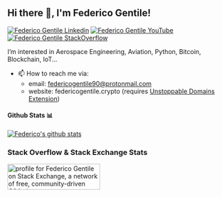 
<h2> Hi there 👋, I'm Federico Gentile! </h2>
    
[![Federico Gentile Linkedin](https://img.shields.io/badge/LinkedIn-0077B5?style=for-the-badge&logo=linkedin&logoColor=white)](https://www.linkedin.com/in/federico-gentile-b1091552/)
[![Federico Gentile YouTube](https://img.shields.io/badge/YouTube-FF0000?style=for-the-badge&logo=youtube&logoColor=white)](https://www.youtube.com/@federicogentile90)
[![Federico Gentile StackOverflow](https://img.shields.io/badge/StackOverflow-F48024?style=for-the-badge&logo=stackoverflow&logoColor=white)](https://stackoverflow.com/users/4143292/federico-gentile)

I’m interested in Aerospace Engineering, Aviation, Python, Bitcoin, Blockchain, IoT...

- 📫 How to reach me via:
  - email: federicogentile90@protonmail.com
  - website: federicogentile.crypto (requires [Unstoppable Domains Extension](https://unstoppabledomains.com/extension))

#### Github Stats 📊

[![Federico's github stats](https://github-readme-stats.vercel.app/api?username=FedericoGentile)](https://github.com/anuraghazra/github-readme-stats)

### Stack Overflow & Stack Exchange Stats

<a href="https://stackoverflow.com/users/4143292/federico-gentile"><img src="https://stackoverflow.com/users/flair/4143292.png" width="208" height="58" alt="profile for Federico Gentile on Stack Exchange, a network of free, community-driven Q&amp;A sites" title="profile for Federico Gentile on Stack Exchange, a network of free, community-driven Q&amp;A sites" /></a>


<!---
FedericoGentile/FedericoGentile is a ✨ special ✨ repository because its `README.md` (this file) appears on your GitHub profile.
You can click the Preview link to take a look at your changes.
--->
